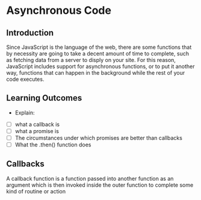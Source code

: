 # Asynchronous Code
## Introduction
Since JavaScript is the language of the web, there are some functions that by necessity are going to take a decent amount of time to complete, such as fetching data from a server to disply on your site. For this reason, JavaScript includes support for asynchronous functions, or to put it another way, functions that can happen in the background while the rest of your code executes. 

## Learning Outcomes
- Explain: 
- [ ] what a callback is
- [ ] what a promise is
- [ ] The circumstances under which promises are better than callbacks
- [ ] What the .then() function does

## Callbacks
A callback function is a function passed into another function as an argument which is then invoked inside the outer function to complete some kind of routine or action

